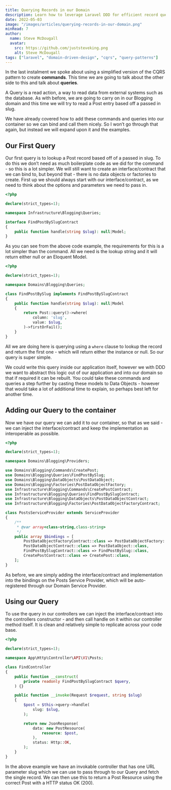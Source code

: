 ```yaml
---
title: Querying Records in our Domain
description: Learn how to leverage Laravel DDD for efficient record queries. Simplify read actions in your application.
date: 2022-05-03
image: "/images/articles/querying-records-in-our-domain.png"
minRead: 7
author:
  name: Steve McDougall
  avatar:
    src: https://github.com/juststeveking.png
    alt: Steve McDougall
tags: ["laravel", "domain-driven-design", "cqrs", "query-patterns"]
---
```


In the last instalment we spoke about using a simplified version of the CQRS pattern to create **commands**. This time we are going to talk about the other side to this and talk about **queries**.

A Query is a read action, a way to read data from external systems such as the database. As with before, we are going to carry on in our Blogging domain and this time we will try to read a Post entry based off a passed in slug.

We have already covered how to add these commands and queries into our container so we can bind and call them nicely. So I won’t go through that again, but instead we will expand upon it and the examples.

## Our First Query

Our first query is to lookup a Post record based off of a passed in slug. To do this we don’t need as much boilerplate code as we did for the command - so this is a lot simpler. We will still want to create an interface/contract that we can bind to, but beyond that - there is no data objects or factories to create. First up we should always start with our interface/contract, as we need to think about the options and parameters we need to pass in.

```php
<?php

declare(strict_types=1);

namespace Infrastructure\Blogging\Queries;

interface FindPostBySlugContract
{
    public function handle(string $slug): null|Model;
}
```

As you can see from the above code example, the requirements for this is a lot simpler than the command. All we need is the lookup string and it will return either null or an Eloquent Model.

```php
<?php

declare(strict_types=1);

namespace Domains\Blogging\Queries;

class FindPostBySlug implements FindPostBySlugContract
{
    public function handle(string $slug): null|Model
    {
        return Post::query()->where(
            column: 'slug',
            value: $slug,
        )->firstOrFail();
    }
}
```

All we are doing here is querying using a `where` clause to lookup the record and return the first one - which will return either the instance or null. So our query is super simple.

We could write this query inside our application itself, however we with DDD we want to abstract this logic out of our application and into our domain so that if required it can be rebuilt. You could take these commands and queries a step further by casting these models to Data Objects - however that would take a lot of additional time to explain, so perhaps best left for another time.

## Adding our Query to the container

Now we have our query we can add it to our container, so that as we said - we can inject the interface/contract and keep the implementation as interoperable as possible.

```php
<?php

declare(strict_types=1);

namespace Domains\Blogging\Providers;

use Domains\Blogging\Commands\CreatePost;
use Domains\Blogging\Queries\FindPostBySlug;
use Domains\Blogging\DataObjects\PostDataObject;
use Domains\Blogging\Factories\PostDataObjectFactory;
use Infrastructure\Blogging\Commands\CreatePostContract;
use Infrastructure\Blogging\Queries\FindPostBySlugContract;
use Infrastructure\Blogging\DataObjects\PostDataObjectContract;
use Infrastructure\Blogging\Factories\PostDataObjectFactoryContract;

class PostsServiceProvider extends ServiceProvider
{
    /**
     * @var array<class-string,class-string>
     */
    public array $bindings = [
        PostDataObjectFactoryContract::class => PostDataObjectFactory::class,
        PostDataObjectContract::class => PostDataObject::class,
        FindPostBySlugContract::class => FindPostBySlug::class,
        CreatePostContract::class => CreatePost::class,
    ];
}
```

As before, we are simply adding the interface/contract and implementation into the bindings on the Posts Service Provider, which will be auto-registered through our Domain Service Provider.

## Using our Query

To use the query in our controllers we can inject the interface/contract into the controllers constructor - and then call handle on it within our controller method itself. It is clean and relatively simple to replicate across your code base.

```php
<?php

declare(strict_types=1);

namespace App\Http\Controller\API\V1\Posts;

class FindController
{
    public function __construct(
        private readonly FindPostBySlugContract $query,
    ) {}

    public function __invoke(Request $request, string $slug)
    {
        $post = $this->query->handle(
            slug: $slug,
        );

        return new JsonResponse(
            data: new PostResource(
                resource: $post,
            ),
            status: Http::OK,
        );
    }
}
```

In the above example we have an invokable controller that has one URL parameter slug which we can use to pass through to our Query and fetch the single record. We can then use this to return a Post Resource using the correct Post with a HTTP status OK (200).
